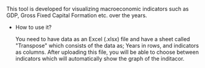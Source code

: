 This tool is developed for visualizing macroeconomic indicators such as GDP, Gross Fixed Capital Formation etc. over the years.

- How to use it?

  You need to have data as an Excel (.xlsx) file and have a sheet called "Transpose" which consists of the data as; Years in rows, and indicators as columns. After uploading this file, you will be able to choose between indicators which will automatically show the graph of the inditacor.
